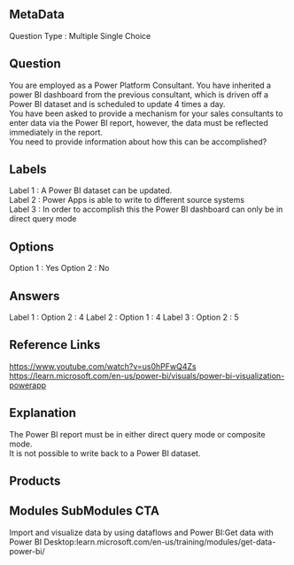 ## MetaData
Question Type : Multiple Single Choice

## Question
You are employed as a Power Platform Consultant. You have inherited a power BI dashboard from the previous consultant, which is driven off a Power BI dataset and is scheduled to update 4 times a day.<br>You have been asked to provide a mechanism for your sales consultants to enter data via the Power BI report, however, the data must be reflected immediately in the report.<br>You need to provide information about how this can be accomplished?

## Labels
Label 1 : A Power BI dataset can be updated.  
Label 2 : Power Apps is able to write to different source systems  
Label 3 : In order to accomplish this the Power BI dashboard can only be in direct query mode 

## Options
Option 1 : Yes
Option 2 : No

## Answers
Label 1 : Option 2 : 4
Label 2 : Option 1 : 4
Label 3 : Option 2 : 5

## Reference Links
https://www.youtube.com/watch?v=us0hPFwQ4Zs
https://learn.microsoft.com/en-us/power-bi/visuals/power-bi-visualization-powerapp
## Explanation
The Power BI report must be in either direct query mode or composite mode.<br>It is not possible to write back to a Power BI dataset. 

## Products
 
## Modules SubModules CTA
Import and visualize data by using dataflows and Power BI:Get data with Power BI Desktop:learn.microsoft.com/en-us/training/modules/get-data-power-bi/
